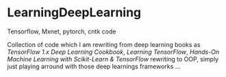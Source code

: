 # LearningDeepLearning
Tensorflow, Mxnet, pytorch, cntk code

Collection of code which I am rewriting from deep learning books as *TensorFlow 1.x Deep Learning Cookbook*, *Learning TensorFlow*, *Hands-On Machine Learning with Scikit-Learn & TensorFlow*
rewriting to OOP, simply just playing arround with those deep learnings frameworks ...
